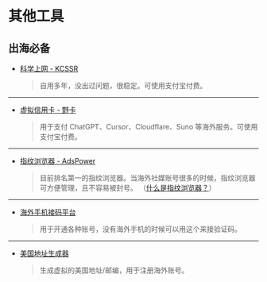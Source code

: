 # 其他工具

## 出海必备

- [科学上网 - KCSSR](https://卡车.net/auth/register?code=FFKU)
  > 自用多年，没出过问题，很稳定。可使用支付宝付费。

---

- [虚拟信用卡 - 野卡](https://yeka.ai/i/OONNE)

  > 用于支付 ChatGPT、Cursor、Cloudflare、Suno 等海外服务。可使用支付宝付费。

---

- [指纹浏览器 - AdsPower](https://share.adspower.net/oA963E)

  > 目前排名第一的指纹浏览器。当海外社媒账号很多的时候，指纹浏览器可方便管理，且不容易被封号。
  > （[什么是指纹浏览器？](https://blog.oonne.com/detail/browser-fingerprint)）

---

- [海外手机接码平台](https://grizzlysms.com/cn/?r=1003607)

  > 用于开通各种账号，没有海外手机的时候可以用这个来接验证码。

---

- [美国地址生成器](https://www.meiguodizhi.com/)

  > 生成虚拟的美国地址/邮编，用于注册海外账号。
